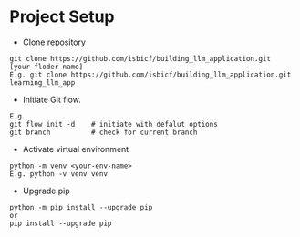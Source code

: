 # Project Setup
- Clone repository
```
git clone https://github.com/isbicf/building_llm_application.git [your-floder-name]
E.g. git clone https://github.com/isbicf/building_llm_application.git learning_llm_app
```
- Initiate Git flow.
```
E.g. 
git flow init -d    # initiate with defalut options
git branch          # check for current branch
```
- Activate virtual environment
```
python -m venv <your-env-name>
E.g. python -v venv venv
```
- Upgrade pip
```
python -m pip install --upgrade pip
or
pip install --upgrade pip
```


